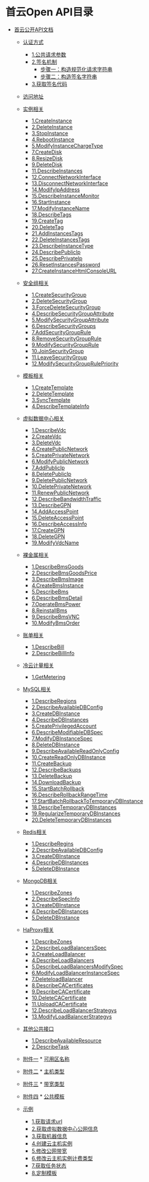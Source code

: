 首云Open API目录
=================

   * [首云公开API文档](https://github.com/capitalonline/openapi/blob/master/%E9%A6%96%E4%BA%91OpenAPI(v1.2).md#%E9%A6%96%E4%BA%91%E5%85%AC%E5%BC%80api%E6%96%87%E6%A1%A3)
      * [认证方式](https://github.com/capitalonline/openapi/blob/master/%E9%A6%96%E4%BA%91OpenAPI(v1.2).md#认证方式)
         * [1.公共请求参数](https://github.com/capitalonline/openapi/blob/master/%E9%A6%96%E4%BA%91OpenAPI(v1.2).md#1公共请求参数)
         * [2.签名机制](https://github.com/capitalonline/openapi/blob/master/%E9%A6%96%E4%BA%91OpenAPI(v1.2).md#2签名机制)
            * [步骤一：构造规范化请求字符串](https://github.com/capitalonline/openapi/blob/master/%E9%A6%96%E4%BA%91OpenAPI(v1.2).md#步骤一构造规范化请求字符串)
            * [步骤二：构造签名字符串](https://github.com/capitalonline/openapi/blob/master/%E9%A6%96%E4%BA%91OpenAPI(v1.2).md#步骤二构造签名字符串)
         * [3.获取签名代码](https://github.com/capitalonline/openapi/blob/master/%E9%A6%96%E4%BA%91OpenAPI(v1.2).md#2获取签名代码)
      * [访问地址](https://github.com/capitalonline/openapi/blob/master/%E9%A6%96%E4%BA%91OpenAPI(v1.2).md#访问地址)
      * [实例相关](https://github.com/capitalonline/openapi/blob/master/%E9%A6%96%E4%BA%91OpenAPI(v1.2).md#实例相关)
         * [1.CreateInstance](https://github.com/capitalonline/openapi/blob/master/%E9%A6%96%E4%BA%91OpenAPI(v1.2).md#1createinstance)
         * [2.DeleteInstance](https://github.com/capitalonline/openapi/blob/master/%E9%A6%96%E4%BA%91OpenAPI(v1.2).md#2deleteinstance)
         * [3.StopInstance](https://github.com/capitalonline/openapi/blob/master/%E9%A6%96%E4%BA%91OpenAPI(v1.2).md#3stopinstance)
         * [4.RebootInstance](https://github.com/capitalonline/openapi/blob/master/%E9%A6%96%E4%BA%91OpenAPI(v1.2).md#4rebootinstance)
         * [5.ModifyInstanceChargeType](https://github.com/capitalonline/openapi/blob/master/%E9%A6%96%E4%BA%91OpenAPI(v1.2).md#5modifyinstancechargetype)
         * [7.CreateDisk](https://github.com/capitalonline/openapi/blob/master/%E9%A6%96%E4%BA%91OpenAPI(v1.2).md#7createdisk)
         * [8.ResizeDisk](https://github.com/capitalonline/openapi/blob/master/%E9%A6%96%E4%BA%91OpenAPI(v1.2).md#8resizedisk)
         * [9.DeleteDisk](https://github.com/capitalonline/openapi/blob/master/%E9%A6%96%E4%BA%91OpenAPI(v1.2).md#9deletedisk)
         * [11.DescribeInstances](https://github.com/capitalonline/openapi/blob/master/%E9%A6%96%E4%BA%91OpenAPI(v1.2).md#11describeinstances)
         * [12.ConnectNetworkInterface](https://github.com/capitalonline/openapi/blob/master/%E9%A6%96%E4%BA%91OpenAPI(v1.2).md#12connectnetworkinterface)
         * [13.DisconnectNetworkInterface](https://github.com/capitalonline/openapi/blob/master/%E9%A6%96%E4%BA%91OpenAPI(v1.2).md#13disconnectnetworkinterface)
         * [14.ModifyIpAddress](https://github.com/capitalonline/openapi/blob/master/%E9%A6%96%E4%BA%91OpenAPI(v1.2).md#14modifyipaddress)
         * [15.DescribeInstanceMonitor](https://github.com/capitalonline/openapi/blob/master/%E9%A6%96%E4%BA%91OpenAPI(v1.2).md#15describeinstancemonitor)
         * [16.StartInstance](https://github.com/capitalonline/openapi/blob/master/%E9%A6%96%E4%BA%91OpenAPI(v1.2).md#16startinstance)
         * [17.ModifyInstanceName](https://github.com/capitalonline/openapi/blob/master/%E9%A6%96%E4%BA%91OpenAPI(v1.2).md#17modifyinstancename)
         * [18.DescribeTags](https://github.com/capitalonline/openapi/blob/master/%E9%A6%96%E4%BA%91OpenAPI(v1.2).md#18describetags)
         * [19.CreateTag](https://github.com/capitalonline/openapi/blob/master/%E9%A6%96%E4%BA%91OpenAPI(v1.2).md#19createtag)
         * [20.DeleteTag](https://github.com/capitalonline/openapi/blob/master/%E9%A6%96%E4%BA%91OpenAPI(v1.2).md#20deletetag)
         * [21.AddInstancesTags](https://github.com/capitalonline/openapi/blob/master/%E9%A6%96%E4%BA%91OpenAPI(v1.2).md#21addinstancestags)
         * [22.DeleteInstancesTags](https://github.com/capitalonline/openapi/blob/master/%E9%A6%96%E4%BA%91OpenAPI(v1.2).md#22deleteinstancestags)
         * [23.DescribeInstanceType](https://github.com/capitalonline/openapi/blob/master/%E9%A6%96%E4%BA%91OpenAPI(v1.2).md#23DescribeInstanceType)
         * [24.DescribePublicIp](https://github.com/capitalonline/openapi/blob/master/%E9%A6%96%E4%BA%91OpenAPI(v1.2).md#24DescribePublicIp)
         * [25.DescribePrivateIp](https://github.com/capitalonline/openapi/blob/master/%E9%A6%96%E4%BA%91OpenAPI(v1.2).md#25DescribePrivateIp)
         * [26.ResetInstancesPassword](https://github.com/capitalonline/openapi/blob/master/%E9%A6%96%E4%BA%91OpenAPI(v1.2).md#26ResetInstancesPassword)
         * [27.CreateInstanceHtmlConsoleURL](https://github.com/capitalonline/openapi/blob/master/%E9%A6%96%E4%BA%91OpenAPI(v1.2).md#27CreateInstanceHtmlConsoleURL)

      * [安全组相关](https://github.com/capitalonline/openapi/blob/master/%E9%A6%96%E4%BA%91OpenAPI(v1.2).md#安全组相关)
         * [1.CreateSecurityGroup](https://github.com/capitalonline/openapi/blob/master/%E9%A6%96%E4%BA%91OpenAPI(v1.2).md#1createsecuritygroup)
         * [2.DeleteSecurityGroup](https://github.com/capitalonline/openapi/blob/master/%E9%A6%96%E4%BA%91OpenAPI(v1.2).md#2deletesecuritygroup)
         * [3.ForceDeleteSecurityGroup](https://github.com/capitalonline/openapi/blob/master/%E9%A6%96%E4%BA%91OpenAPI(v1.2).md#3forcedeletesecuritygroup)
         * [4.DescribeSecurityGroupAttribute](https://github.com/capitalonline/openapi/blob/master/%E9%A6%96%E4%BA%91OpenAPI(v1.2).md#4describesecuritygroupattribute)
         * [5.ModifySecurityGroupAttribute](https://github.com/capitalonline/openapi/blob/master/%E9%A6%96%E4%BA%91OpenAPI(v1.2).md#5modifysecuritygroupattribute)
         * [6.DescribeSecurityGroups](https://github.com/capitalonline/openapi/blob/master/%E9%A6%96%E4%BA%91OpenAPI(v1.2).md#6describesecuritygroups)
         * [7.AddSecurityGroupRule](https://github.com/capitalonline/openapi/blob/master/%E9%A6%96%E4%BA%91OpenAPI(v1.2).md#7addsecuritygrouprule)
         * [8.RemoveSecurityGroupRule](https://github.com/capitalonline/openapi/blob/master/%E9%A6%96%E4%BA%91OpenAPI(v1.2).md#8removesecuritygrouprule)
         * [9.ModifySecurityGroupRule](https://github.com/capitalonline/openapi/blob/master/%E9%A6%96%E4%BA%91OpenAPI(v1.2).md#9modifysecuritygrouprule)
         * [10.JoinSecurityGroup](https://github.com/capitalonline/openapi/blob/master/%E9%A6%96%E4%BA%91OpenAPI(v1.2).md#10joinsecuritygroup)
         * [11.LeaveSecurityGroup](https://github.com/capitalonline/openapi/blob/master/%E9%A6%96%E4%BA%91OpenAPI(v1.2).md#11leavesecuritygroup)
         * [12.ModifySecurityGroupRulePriority](https://github.com/capitalonline/openapi/blob/master/%E9%A6%96%E4%BA%91OpenAPI(v1.2).md#12modifysecuritygrouprulepriority)
      * [模板相关](https://github.com/capitalonline/openapi/blob/master/%E9%A6%96%E4%BA%91OpenAPI(v1.2).md#模板相关)
         * [1.CreateTemplate](https://github.com/capitalonline/openapi/blob/master/%E9%A6%96%E4%BA%91OpenAPI(v1.2).md#1createtemplate)
         * [2.DeleteTemplate](https://github.com/capitalonline/openapi/blob/master/%E9%A6%96%E4%BA%91OpenAPI(v1.2).md#2deletetemplate)
         * [3.SyncTemplate](https://github.com/capitalonline/openapi/blob/master/%E9%A6%96%E4%BA%91OpenAPI(v1.2).md#3synctemplate)
         * [4.DescribeTemplateInfo](https://github.com/capitalonline/openapi/blob/master/%E9%A6%96%E4%BA%91OpenAPI(v1.2).md#4describetemplateinfo)
      * [虚拟数据中心相关](https://github.com/capitalonline/openapi/blob/master/%E9%A6%96%E4%BA%91OpenAPI(v1.2).md#虚拟数据中心相关)
         * [1.DescribeVdc](https://github.com/capitalonline/openapi/blob/master/%E9%A6%96%E4%BA%91OpenAPI(v1.2).md#1describevdc)
         * [2.CreateVdc](https://github.com/capitalonline/openapi/blob/master/%E9%A6%96%E4%BA%91OpenAPI(v1.2).md#2createvdc)
         * [3.DeleteVdc](https://github.com/capitalonline/openapi/blob/master/%E9%A6%96%E4%BA%91OpenAPI(v1.2).md#3deletevdc)
         * [4.CreatePublicNetwork](https://github.com/capitalonline/openapi/blob/master/%E9%A6%96%E4%BA%91OpenAPI(v1.2).md#4createpublicnetwork)
         * [5.CreatePrivateNetwork](https://github.com/capitalonline/openapi/blob/master/%E9%A6%96%E4%BA%91OpenAPI(v1.2).md#5createprivatenetwork)
         * [6.ModifyPublicNetwork](https://github.com/capitalonline/openapi/blob/master/%E9%A6%96%E4%BA%91OpenAPI(v1.2).md#6modifypublicnetwork)
         * [7.AddPublicIp](https://github.com/capitalonline/openapi/blob/master/%E9%A6%96%E4%BA%91OpenAPI(v1.2).md#7addpublicip)
         * [8.DeletePublicIp](https://github.com/capitalonline/openapi/blob/master/%E9%A6%96%E4%BA%91OpenAPI(v1.2).md#8deletepublicip)
         * [9.DeletePublicNetwork](https://github.com/capitalonline/openapi/blob/master/%E9%A6%96%E4%BA%91OpenAPI(v1.2).md#9deletepublicnetwork)
         * [10.DeletePrivateNetwork](https://github.com/capitalonline/openapi/blob/master/%E9%A6%96%E4%BA%91OpenAPI(v1.2).md#10deleteprivatenetwork)
         * [11.RenewPublicNetwork](https://github.com/capitalonline/openapi/blob/master/%E9%A6%96%E4%BA%91OpenAPI(v1.2).md#11renewpublicnetwork)
         * [12.DescribeBandwidthTraffic](https://github.com/capitalonline/openapi/blob/master/%E9%A6%96%E4%BA%91OpenAPI(v1.2).md#12describebandwidthtraffic)
         * [13.DescribeGPN](https://github.com/capitalonline/openapi/blob/master/%E9%A6%96%E4%BA%91OpenAPI(v1.2).md#13describegpn)
         * [14.AddAccessPoint](https://github.com/capitalonline/openapi/blob/master/%E9%A6%96%E4%BA%91OpenAPI(v1.2).md#14addaccesspoint)
         * [15.DeleteAccessPoint](https://github.com/capitalonline/openapi/blob/master/%E9%A6%96%E4%BA%91OpenAPI(v1.2).md#15deleteaccesspoint)
         * [16.DescribeAccessInfo](https://github.com/capitalonline/openapi/blob/master/%E9%A6%96%E4%BA%91OpenAPI(v1.2).md#16describeaccessinfo)
         * [17.CreateGPN](https://github.com/capitalonline/openapi/blob/master/%E9%A6%96%E4%BA%91OpenAPI(v1.2).md#17creategpn)
         * [18.DeleteGPN](https://github.com/capitalonline/openapi/blob/master/%E9%A6%96%E4%BA%91OpenAPI(v1.2).md#18deletegpn)
         * [19.ModifyVdcName](https://github.com/capitalonline/openapi/blob/master/%E9%A6%96%E4%BA%91OpenAPI(v1.2).md#19modifyvdcname)
      * [裸金属相关](https://github.com/capitalonline/openapi/blob/master/%E9%A6%96%E4%BA%91OpenAPI(v1.2).md#裸金属相关)
         * [1.DescribeBmsGoods](https://github.com/capitalonline/openapi/blob/master/%E9%A6%96%E4%BA%91OpenAPI(v1.2).md#1describebmsgoods)
         * [2.DescribeBmsGoodsPrice](https://github.com/capitalonline/openapi/blob/master/%E9%A6%96%E4%BA%91OpenAPI(v1.2).md#2describebmsgoodsprice)
         * [3.DescribeBmsImage](https://github.com/capitalonline/openapi/blob/master/%E9%A6%96%E4%BA%91OpenAPI(v1.2).md#3describebmsimage)
         * [4.CreateBmsInstance](https://github.com/capitalonline/openapi/blob/master/%E9%A6%96%E4%BA%91OpenAPI(v1.2).md#4createbmsinstance)
         * [5.DescribeBms](https://github.com/capitalonline/openapi/blob/master/%E9%A6%96%E4%BA%91OpenAPI(v1.2).md#5describebms)
         * [6.DescribeBmsDetail](https://github.com/capitalonline/openapi/blob/master/%E9%A6%96%E4%BA%91OpenAPI(v1.2).md#6describebmsdetail)
         * [7.OperateBmsPower](https://github.com/capitalonline/openapi/blob/master/%E9%A6%96%E4%BA%91OpenAPI(v1.2).md#7operatebmspower)
         * [8.ReinstallBms](https://github.com/capitalonline/openapi/blob/master/%E9%A6%96%E4%BA%91OpenAPI(v1.2).md#8ReinstallBms)
         * [9.DescribeBmsVNC](https://github.com/capitalonline/openapi/blob/master/%E9%A6%96%E4%BA%91OpenAPI(v1.2).md#9describebmsvnc)
         * [10.ModifyBmsOrder](https://github.com/capitalonline/openapi/blob/master/%E9%A6%96%E4%BA%91OpenAPI(v1.2).md#10modifybmsorder) 
      * [账单相关](https://github.com/capitalonline/openapi/blob/master/%E9%A6%96%E4%BA%91OpenAPI(v1.2).md#账单相关)
         * [1.DescribeBill](https://github.com/capitalonline/openapi/blob/master/%E9%A6%96%E4%BA%91OpenAPI(v1.2).md#1describebill)
         * [2.DescribeBillInfo](https://github.com/capitalonline/openapi/blob/master/%E9%A6%96%E4%BA%91OpenAPI(v1.2).md#2describebillinfo)
      * [冷云计量相关](https://github.com/capitalonline/openapi/blob/master/%E9%A6%96%E4%BA%91OpenAPI(v1.2).md#冷云计量相关)
         * [1.GetMetering](https://github.com/capitalonline/openapi/blob/master/%E9%A6%96%E4%BA%91OpenAPI(v1.2).md#1GetMetering)
      * [MySQL相关](https://github.com/capitalonline/openapi/blob/master/MySQL%E6%A6%82%E8%A7%88.md)
         * [1.DescribeRegions](https://github.com/capitalonline/openapi/blob/master/MySQL%E6%A6%82%E8%A7%88.md#1describeregions) 
         * [2.DescribeAvailableDBConfig](https://github.com/capitalonline/openapi/blob/master/MySQL%E6%A6%82%E8%A7%88.md#2describeavailabledbconfig) 
         * [3.CreateDBInstance](https://github.com/capitalonline/openapi/blob/master/MySQL%E6%A6%82%E8%A7%88.md#3createdbinstance) 
         * [4.DescribeDBInstances](https://github.com/capitalonline/openapi/blob/master/MySQL%E6%A6%82%E8%A7%88.md#4describedbinstances)
         * [5.CreatePrivilegedAccount](https://github.com/capitalonline/openapi/blob/master/MySQL%E6%A6%82%E8%A7%88.md#5createprivilegedaccount)
         * [6.DescribeModifiableDBSpec](https://github.com/capitalonline/openapi/blob/master/MySQL%E6%A6%82%E8%A7%88.md#6describemodifiabledbspec) 
         * [7.ModifyDBInstanceSpec](https://github.com/capitalonline/openapi/blob/master/MySQL%E6%A6%82%E8%A7%88.md#7modifydbinstancespec) 
         * [8.DeleteDBInstance](https://github.com/capitalonline/openapi/blob/master/MySQL%E6%A6%82%E8%A7%88.md#8deletedbinstance)
         * [9.DescribeAvailableReadOnlyConfig](https://github.com/capitalonline/openapi/blob/master/MySQL%E6%A6%82%E8%A7%88.md#9describeavailablereadonlyconfig) 
         * [10.CreateReadOnlyDBInstance](https://github.com/capitalonline/openapi/blob/master/MySQL%E6%A6%82%E8%A7%88.md#10createreadonlydbinstance)
         * [11.CreateBackup](https://github.com/capitalonline/openapi/blob/master/MySQL%E6%A6%82%E8%A7%88.md#11createbackup)
         * [12.DescribeBackups](https://github.com/capitalonline/openapi/blob/master/MySQL%E6%A6%82%E8%A7%88.md#12describebackups)
         * [13.DeleteBackup](https://github.com/capitalonline/openapi/blob/master/MySQL%E6%A6%82%E8%A7%88.md#13deletebackup)
         * [14.DownloadBackup](https://github.com/capitalonline/openapi/blob/master/MySQL%E6%A6%82%E8%A7%88.md#14downloadbackup)
         * [15.StartBatchRollback](https://github.com/capitalonline/openapi/blob/master/MySQL%E6%A6%82%E8%A7%88.md#15startbatchrollback)
         * [16.DescribeRollbackRangeTime](https://github.com/capitalonline/openapi/blob/master/MySQL%E6%A6%82%E8%A7%88.md#16describerollbackrangetime)
         * [17.StartBatchRollbackToTemporaryDBInstance](https://github.com/capitalonline/openapi/blob/master/MySQL%E6%A6%82%E8%A7%88.md#17startbatchrollbacktotemporarydbinstance)
         * [18.DescribeTemporaryDBInstances](https://github.com/capitalonline/openapi/blob/master/MySQL%E6%A6%82%E8%A7%88.md#18describetemporarydbinstances)
         * [19.RegularizeTemporaryDBInstances](https://github.com/capitalonline/openapi/blob/master/MySQL%E6%A6%82%E8%A7%88.md#19regularizetemporarydbinstances)
         * [20.DeleteTemporaryDBInstances](https://github.com/capitalonline/openapi/blob/master/MySQL%E6%A6%82%E8%A7%88.md#20deletetemporarydbinstances)
      * [Redis相关](https://github.com/capitalonline/openapi/blob/master/Redis%E6%A6%82%E8%A7%88.md)
          * [1.DescribeRegins](https://github.com/capitalonline/openapi/blob/master/Redis%E6%A6%82%E8%A7%88.md#1describeregins)
          * [2.DescribeAvailableDBConfig](https://github.com/capitalonline/openapi/blob/master/Redis%E6%A6%82%E8%A7%88.md#2describeavailabledbconfig)
          * [3.CreateDBInstance](https://github.com/capitalonline/openapi/blob/master/Redis%E6%A6%82%E8%A7%88.md#3createdbinstance) 
          * [4.DescribeDBInstances](https://github.com/capitalonline/openapi/blob/master/Redis%E6%A6%82%E8%A7%88.md#4describedbinstances)
          * [5.DeleteDBInstance](https://github.com/capitalonline/openapi/blob/master/Redis%E6%A6%82%E8%A7%88.md#5deletedbinstance)
       * [MongoDB相关](https://github.com/capitalonline/openapi/blob/master/MongoDB%E6%A6%82%E8%A7%88.md)
          * [1.DescribeZones](https://github.com/capitalonline/openapi/blob/master/MongoDB%E6%A6%82%E8%A7%88.md#1describezones)
          * [2.DescribeSpecInfo](https://github.com/capitalonline/openapi/blob/master/MongoDB%E6%A6%82%E8%A7%88.md#2describespecinfo)
          * [3.CreateDBInstance](https://github.com/capitalonline/openapi/blob/master/MongoDB%E6%A6%82%E8%A7%88.md#3createdbinstance)
          * [4.DescribeDBInstances](https://github.com/capitalonline/openapi/blob/master/MongoDB%E6%A6%82%E8%A7%88.md#4describedbinstances)
          * [5.DeleteDBInstance](https://github.com/capitalonline/openapi/blob/master/MongoDB%E6%A6%82%E8%A7%88.md#5deletedbinstance)
       * [HaProxy相关](https://github.com/capitalonline/openapi/blob/master/%E8%B4%9F%E8%BD%BD%E5%9D%87%E8%A1%A1%E6%A6%82%E8%A7%88.md#9describecacertificate)
           * [1.DescribeZones](https://github.com/capitalonline/openapi/blob/master/%E8%B4%9F%E8%BD%BD%E5%9D%87%E8%A1%A1%E6%A6%82%E8%A7%88.md#9describecacertificate#1describezones)
           * [2.DescribeLoadBalancersSpec](https://github.com/capitalonline/openapi/blob/master/%E8%B4%9F%E8%BD%BD%E5%9D%87%E8%A1%A1%E6%A6%82%E8%A7%88.md#9describecacertificate#2describeloadbalancersspec)
           * [3.CreateLoadBalancer](https://github.com/capitalonline/openapi/blob/master/%E8%B4%9F%E8%BD%BD%E5%9D%87%E8%A1%A1%E6%A6%82%E8%A7%88.md#9describecacertificate#3createloadbalancer)
           * [4.DescribeLoadBalancers](https://github.com/capitalonline/openapi/blob/master/%E8%B4%9F%E8%BD%BD%E5%9D%87%E8%A1%A1%E6%A6%82%E8%A7%88.md#9describecacertificate#4describeloadbalancers)
           * [5.DescribeLoadBalancersModifySpec](https://github.com/capitalonline/openapi/blob/master/%E8%B4%9F%E8%BD%BD%E5%9D%87%E8%A1%A1%E6%A6%82%E8%A7%88.md#9describecacertificate#5describeloadbalancersmodifyspec)
           * [6.ModifyLoadBalancerInstanceSpec](https://github.com/capitalonline/openapi/blob/master/%E8%B4%9F%E8%BD%BD%E5%9D%87%E8%A1%A1%E6%A6%82%E8%A7%88.md#9describecacertificate#6modifyloadbalancerinstancespec)
           * [7.DeleteloadBalancer](https://github.com/capitalonline/openapi/blob/master/%E8%B4%9F%E8%BD%BD%E5%9D%87%E8%A1%A1%E6%A6%82%E8%A7%88.md#9describecacertificate#7deleteloadbalancer)
           * [8.DescribeCACertificates](https://github.com/capitalonline/openapi/blob/master/%E8%B4%9F%E8%BD%BD%E5%9D%87%E8%A1%A1%E6%A6%82%E8%A7%88.md#9describecacertificate#8describecacertificates)
           * [9.DescribeCACertificate](https://github.com/capitalonline/openapi/blob/master/%E8%B4%9F%E8%BD%BD%E5%9D%87%E8%A1%A1%E6%A6%82%E8%A7%88.md#9describecacertificate#9describecacertificate)
           * [10.DeleteCACertificate](https://github.com/capitalonline/openapi/blob/master/%E8%B4%9F%E8%BD%BD%E5%9D%87%E8%A1%A1%E6%A6%82%E8%A7%88.md#9describecacertificate#10deletecacertificate)
           * [11.UploadCACertificate](https://github.com/capitalonline/openapi/blob/master/%E8%B4%9F%E8%BD%BD%E5%9D%87%E8%A1%A1%E6%A6%82%E8%A7%88.md#9describecacertificate#11uploadcacertificate)
           * [12.DescribeLoadBalancerStrategys](https://github.com/capitalonline/openapi/blob/master/%E8%B4%9F%E8%BD%BD%E5%9D%87%E8%A1%A1%E6%A6%82%E8%A7%88.md#9describecacertificate#describeloadbalancerstrategys)
           * [13.ModifyLoadBalancerStrategys](https://github.com/capitalonline/openapi/blob/master/%E8%B4%9F%E8%BD%BD%E5%9D%87%E8%A1%A1%E6%A6%82%E8%A7%88.md#9describecacertificate#modifyloadbalancerstrategys)
      * [其他公共接口](https://github.com/capitalonline/openapi/blob/master/%E9%A6%96%E4%BA%91OpenAPI(v1.2).md#其他公共接口)
         * [1.DescribeAvailableResource](https://github.com/capitalonline/openapi/blob/master/%E9%A6%96%E4%BA%91OpenAPI(v1.2).md#1describeavailableresource)
         * [2.DescribeTask](https://github.com/capitalonline/openapi/blob/master/%E9%A6%96%E4%BA%91OpenAPI(v1.2).md#2describetask)
      * [附件一](https://github.com/capitalonline/openapi/blob/master/%E9%A6%96%E4%BA%91OpenAPI(v1.2).md#附件一)
            * [可用区名称](https://github.com/capitalonline/openapi/blob/master/%E9%A6%96%E4%BA%91OpenAPI(v1.2).md#可用区名称)
      * [附件二](https://github.com/capitalonline/openapi/blob/master/%E9%A6%96%E4%BA%91OpenAPI(v1.2).md#附件二)
            * [主机类型](https://github.com/capitalonline/openapi/blob/master/%E9%A6%96%E4%BA%91OpenAPI(v1.2).md#主机类型)
      * [附件三](https://github.com/capitalonline/openapi/blob/master/%E9%A6%96%E4%BA%91OpenAPI(v1.2).md#附件三)
            * [带宽类型](https://github.com/capitalonline/openapi/blob/master/%E9%A6%96%E4%BA%91OpenAPI(v1.2).md#带宽类型)
      * [附件四](https://github.com/capitalonline/openapi/blob/master/%E9%A6%96%E4%BA%91OpenAPI(v1.2).md#附件四)
            * [公共模板](https://github.com/capitalonline/openapi/blob/master/%E9%A6%96%E4%BA%91OpenAPI(v1.2).md#公共模板)
      * [示例](https://github.com/capitalonline/openapi/blob/master/%E9%A6%96%E4%BA%91OpenAPI(v1.2).md#示例)
         * [1.获取请求url](https://github.com/capitalonline/openapi/blob/master/%E9%A6%96%E4%BA%91OpenAPI(v1.2).md#1获取请求url)
         * [2.获取虚拟数据中心公网信息](https://github.com/capitalonline/openapi/blob/master/%E9%A6%96%E4%BA%91OpenAPI(v1.2).md#2获取虚拟数据中心公网信息)
         * [3.获取机器信息](https://github.com/capitalonline/openapi/blob/master/%E9%A6%96%E4%BA%91OpenAPI(v1.2).md#3获取机器信息)
         * [4.创建云主机实例](https://github.com/capitalonline/openapi/blob/master/%E9%A6%96%E4%BA%91OpenAPI(v1.2).md#4创建云主机实例)
         * [5.修改公网带宽](https://github.com/capitalonline/openapi/blob/master/%E9%A6%96%E4%BA%91OpenAPI(v1.2).md#5修改公网带宽)
         * [6.修改云主机实例计费类型](https://github.com/capitalonline/openapi/blob/master/%E9%A6%96%E4%BA%91OpenAPI(v1.2).md#6修改云主机实例计费类型)
         * [7.获取任务状态](https://github.com/capitalonline/openapi/blob/master/%E9%A6%96%E4%BA%91OpenAPI(v1.2).md#7获取任务状态)
         * [8.定制模板](https://github.com/capitalonline/openapi/blob/master/%E9%A6%96%E4%BA%91OpenAPI(v1.2).md#8定制模板)
